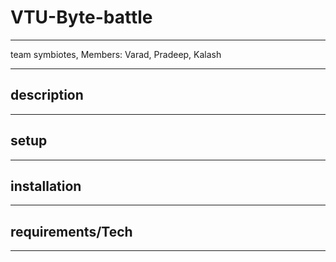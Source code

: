 # VTU-Byte-battle
---
team symbiotes, Members: Varad, Pradeep, Kalash


---
## description

---
## setup

---
## installation

---
## requirements/Tech

---
## 
